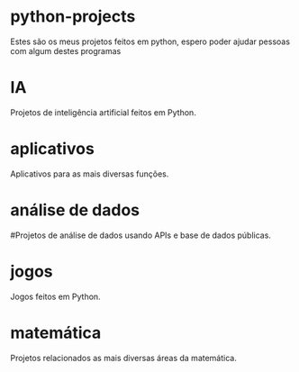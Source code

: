 # python-projects
Estes são os meus projetos feitos em python, espero poder ajudar pessoas com algum destes programas
# IA
Projetos de inteligência artificial feitos em Python.
# aplicativos
Aplicativos para as mais diversas funções.
# análise de dados
#Projetos de análise de dados usando APIs e base de dados públicas.
# jogos
Jogos feitos em Python.
# matemática
Projetos relacionados as mais diversas áreas da matemática.
